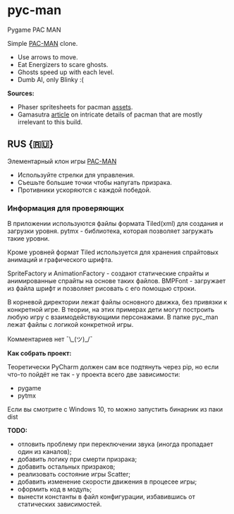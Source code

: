 # pyc-man
Pygame PAC MAN

Simple [PAC-MAN](https://en.wikipedia.org/wiki/Pac-Man) clone.
 - Use arrows to move.
 - Eat Energizers to scare ghosts.
 - Ghosts speed up with each level.
 - Dumb AI, only Blinky :(

__Sources:__
- Phaser spritesheets for pacman [assets](http://labs.phaser.io/assets/games/pacman/).
- Gamasutra [article](https://www.gamasutra.com/view/feature/3938/the_pacman_dossier.php?print=1) on intricate details of pacman that are mostly irrelevant to this build.


## RUS {🇷🇺}
Элементарный клон игры [PAC-MAN](https://ru.wikipedia.org/wiki/Pac-Man)
 - Используйте стрелки для управления.
 - Съешьте большие точки чтобы напугать призрака.
 - Противники ускоряются с каждой победой.


### Информация для проверяющих
В приложении используются файлы формата Tiled(xml) для создания и загрузки уровня.
pytmx - библиотека, которая позволяет загружать такие уровни.

Кроме уровней формат Tiled используется для хранения спрайтовых анимаций и графического шрифта.

SpriteFactory и AnimationFactory - создают статические спрайты и анимированные спрайты на основе таких файлов.
BMPFont - загружает из файла шрифт и позволяет рисовать с его помощью строки.

В корневой директории лежат файлы основного движка, без привязки к конкретной игре.
В теории, на этих примерах дети могут построить любую игру с взаимодействующими персонажами.
В папке pyc_man лежат файлы с логикой конкретной игры.
 
Комментариев нет ¯\\\_(ツ)_/¯

__Как собрать проект:__

Теоретически PyCharm должен сам все подтянуть через pip, но если что-то пойдёт не так - у проекта всего две зависимости:
- pygame
- pytmx

Если вы смотрите с Windows 10, то можно запустить бинарник из паки dist

__TODO:__
 - отловить проблему при переключении звука (иногда пропадает один из каналов);
 - добавить логику при смерти призрака; 
 - добавить остальных призраков;
 - реализовать состояние игры Scatter;
 - добавить изменение скорости движения в процесее игры;
 - оформить код в модуль;
 - вынести константы в файл конфигурации, избавившись от статических зависимостей.

